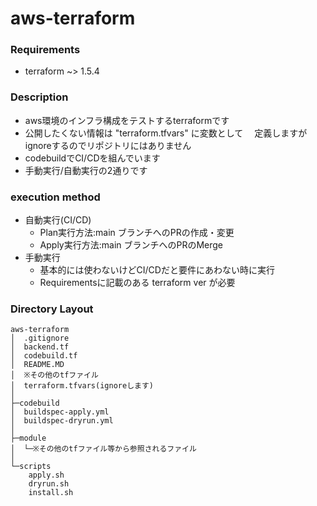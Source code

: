 # aws-terraform

### Requirements

- terraform ~> 1.5.4

### Description

- aws環境のインフラ構成をテストするterraformです
- 公開したくない情報は "terraform.tfvars" に変数として
　定義しますがignoreするのでリポジトリにはありません
- codebuildでCI/CDを組んでいます
- 手動実行/自動実行の2通りです

### execution method

- 自動実行(CI/CD)
  - Plan実行方法:main ブランチへのPRの作成・変更
  - Apply実行方法:main ブランチへのPRのMerge
- 手動実行
  - 基本的には使わないけどCI/CDだと要件にあわない時に実行
  - Requirementsに記載のある terraform ver が必要

### Directory Layout

```text
aws-terraform
│  .gitignore
│  backend.tf
│  codebuild.tf
│  README.MD
│  ※その他のtfファイル
│  terraform.tfvars(ignoreします)
│
├─codebuild
│  buildspec-apply.yml
│  buildspec-dryrun.yml
│
├─module
│  └─※その他のtfファイル等から参照されるファイル
│
└─scripts
    apply.sh
    dryrun.sh
    install.sh
```